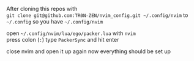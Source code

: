 After cloning this repos with  
`git clone git@github.com:TR0N-ZEN/nvim_config.git ~/.config/nvim`
to `~/.config` so you have `~/.config/nvim`

open `~/.config/nvim/lua/ego/packer.lua` with `nvim`  
press colon (`:`) type `PackerSync` and hit enter

close nvim and open it up again
now everything should be set up

